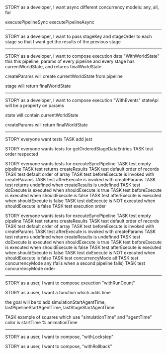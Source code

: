 
STORY as a developer, I want async
  different concurrency models: any, all, for

  executePipelineSync
  executePipelineAsync

---

STORY as a developer, I want to pass stageKey and stageOrder to each stage
  so that I want get the results of the previous stage

---

STORY as a developer, I want to compose execution data "WithWorldState"
  this this pipeline, params of every pipeline and every stage has currentWorldState, and returns finalWorldState

  createParams will create currentWorldState from pipeline

  stage will return finalWorldState

---

STORY as a developer, I want to compose execution "WithEvents"
    stateApi will be a property on params
    
  state will contain
    currentWorldState

  createParams will return 
    finalWorldState

---

STORY everyone want tests
  TASK add jest

STORY everyone wants tests for getOrderedStageDataEntries
  TASK test order respected

STORY everyone wants tests for executeSyncPipeline
  TASK test empty pipeline
  TASK test returns createResults
  TASK test default order of records
  TASK test default order of array
  TASK test beforeExecute is invoked with createParams
  TASK test afterExecute is invoked with createParams
  TASK test returns undefined when createResults is undefined
  TASK test doExecute is executed when shouldExecute is true
  TASK test beforeExecute is executed when shouldExecute is false
  TASK test afterExecute is executed when shouldExecute is false
  TASK test doExecute is NOT executed when shouldExecute is false
  TASK test execution order

STORY everyone wants tests for executeSyncPipeline
  TASK test empty pipeline
  TASK test returns createResults
  TASK test default order of records
  TASK test default order of array
  TASK test beforeExecute is invoked with createParams
  TASK test afterExecute is invoked with createParams
  TASK test returns undefined when createResults is undefined
  TASK test doExecute is executed when shouldExecute is true
  TASK test beforeExecute is executed when shouldExecute is false
  TASK test afterExecute is executed when shouldExecute is false
  TASK test doExecute is NOT executed when shouldExecute is false
  TASK test concurrencyMode all
  TASK test concurrencyMode any (fails when a second pipeline fails)
  TASK test concurrencyMode order

---

STORY as a user, I want to compose exeuction "withRunCount"

STORY as a user, I want a function which adds time
  
  the goal will be to add simulationStartAgentTime, lastPipelineStartAgentTime, lastStageStartAgentTime

  TASK example of squares which use "simulationTime" and "agentTime"
    color is startTime % animationTime 

---

STORY as a user, I want to compose, "withLockstep"

STORY as a user, I want to compose, "withRollback"